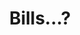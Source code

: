 ---
layout: project
title: "Bills...?"
description: "Description of Project #1"
header-img: "img/home-bg.jpg"
category: project1
---